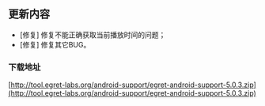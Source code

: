## 更新内容

* [修复] 修复不能正确获取当前播放时间的问题；
* [修复] 修复其它BUG。
### 下载地址

[http://tool.egret-labs.org/android-support/egret-android-support-5.0.3.zip](http://tool.egret-labs.org/android-support/egret-android-support-5.0.3.zip)